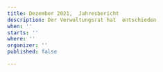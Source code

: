 ```yaml
---
title: Dezember 2021,  Jahresbericht
description: Der Verwaltungsrat hat  entschieden
when: ''
starts: ''
where: ''
organizer: ''
published: false

---
```

